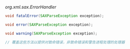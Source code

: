 *org.xml.sax.ErrorHandler*
```java
void fatalError(SAXParseException exception);

void error(SAXParseException exception);

void warning(SAXParseException exception);

// 覆盖这些方法以提供对致命错误，非致命错误和警告进程处理的处理器

```